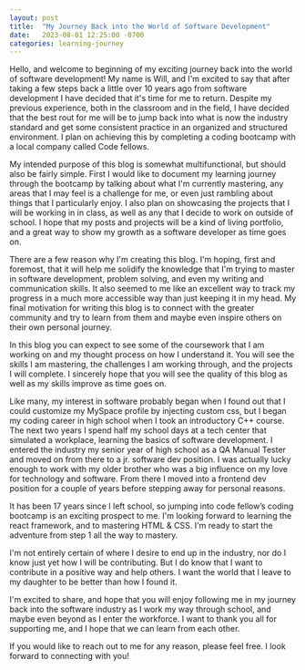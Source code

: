 ```yaml
---
layout: post
title:  "My Journey Back into the World of Software Development"
date:   2023-08-01 12:25:00 -0700
categories: learning-journey 
---
```

Hello, and welcome to beginning of my exciting journey back into the world of software development! My name is Will, and I'm excited to say that after taking a few steps back a little over 10 years ago from software development I have decided that it's time for me to return. Despite my previous experience, both in the classroom and in the field, I have decided that the best rout for me will be to jump back into what is now the industry standard and get some consistent practice in an organized and structured environment. I plan on achieving this by completing a coding bootcamp with a local company called Code fellows.

My intended purpose of this blog is somewhat multifunctional, but should also be fairly simple. First I would like to document my learning journey through the bootcamp by talking about what I'm currently mastering, any areas that I may feel is a challenge for me, or even just rambling about things that I particularly enjoy. I also plan on showcasing the projects that I will be working in in class, as well as any that I decide to work on outside of school. I hope that my posts and projects will be a kind of living portfolio, and a great way to show my growth as a software developer as time goes on.

There are a few reason why I'm creating this blog. I'm hoping, first and foremost, that it will help me solidify the knowledge that I'm trying to master in software development, problem solving, and even my writing and communication skills. It also seemed to me like an excellent way to track my progress in a much more accessible way than just keeping it in my head. My final motivation for writing this blog is to connect with the greater community and try to learn from them and maybe even inspire others on their own personal journey.

In this blog you can expect to see some of the coursework that I am working on and my thought process on how I understand it. You will see the skills I am mastering, the challenges I am working through, and the projects I will complete. I sincerely hope that you will see the quality of this blog as well as my skills improve as time goes on.

Like many, my interest in software probably began when I found out that I could customize my MySpace profile by injecting custom css, but I began my coding career in high school when I took an introductory C++ course. The next two years I spend half my school days at a tech center that simulated a workplace, learning the basics of software development. I entered the industry my senior year of high school as a QA Manual Tester and moved on from there to a jr. software dev position. I was actually lucky enough to work with my older brother who was a big influence on my love for technology and software. From there I moved into a frontend dev position for a couple of years before stepping away for personal reasons.

It has been 17 years since I left school, so jumping into code fellow’s coding bootcamp is an exciting prospect to me. I'm looking forward to learning the react framework, and to mastering HTML & CSS. I'm ready to start the adventure from step 1 all the way to mastery.

I'm not entirely certain of where I desire to end up in the industry, nor do I know just yet how I will be contributing. But I do know that I want to contribute in a positive way and help others. I want the world that I leave to my daughter to be better than how I found it.

I'm excited to share, and hope that you will enjoy following me in my journey back into the software industry as I work my way through school, and maybe even beyond as I enter the workforce. I want to thank you all for supporting me, and I hope that we can learn from each other.

If you would like to reach out to me for any reason, please feel free. I look forward to connecting with you!
